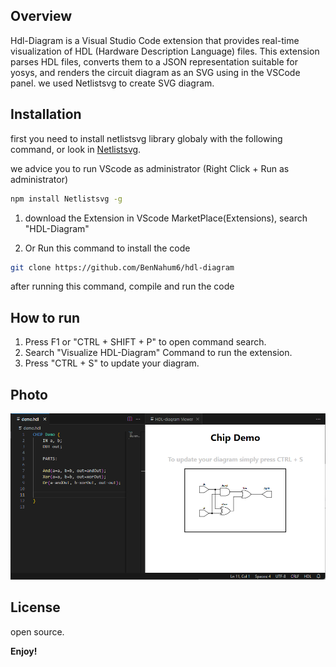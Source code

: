 ## Overview

Hdl-Diagram is a Visual Studio Code extension that provides real-time visualization of HDL (Hardware Description Language) files. This extension parses HDL files, converts them to a JSON representation suitable for yosys, and renders the circuit diagram as an SVG using in the VSCode panel.
we used Netlistsvg to create SVG diagram.

## Installation

first you need to install netlistsvg library globaly with the following command, or look in [Netlistsvg](https://github.com/nturley/netlistsvg).

we advice you to run VScode as administrator (Right Click + Run as administrator)
```sh
npm install Netlistsvg -g
```
1. download the Extension in VScode MarketPlace(Extensions), search "HDL-Diagram"

2. Or Run this command to install the code
```sh
git clone https://github.com/BenNahum6/hdl-diagram
```
after running this command, compile and run the code

## How to run

1. Press F1 or "CTRL + SHIFT + P" to open command search.
2. Search "Visualize HDL-Diagram" Command to run the extension.
3. Press "CTRL + S" to update your diagram.

## Photo

![Image](Images/demoImage.png)

## License

open source.

**Enjoy!**
